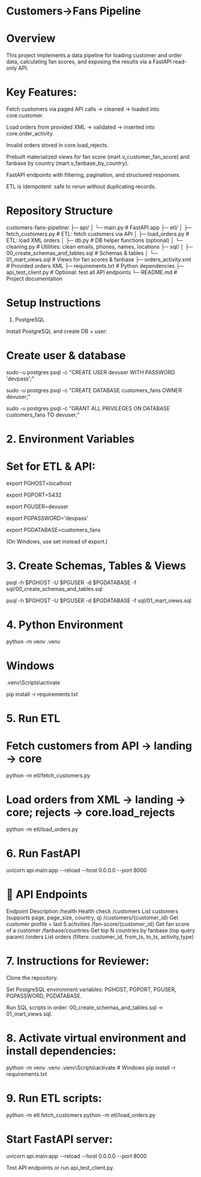 # Customers→Fans Pipeline
# Overview

This project implements a data pipeline for loading customer and order data, calculating fan scores, and exposing the results via a FastAPI read-only API.

# Key Features:

Fetch customers via paged API calls → cleaned → loaded into core.customer.

Load orders from provided XML → validated → inserted into core.order_activity.

Invalid orders stored in core.load_rejects.

Prebuilt materialized views for fan score (mart.v_customer_fan_score) and fanbase by country (mart.v_fanbase_by_country).

FastAPI endpoints with filtering, pagination, and structured responses.

ETL is idempotent: safe to rerun without duplicating records.

# Repository Structure

customers-fans-pipeline/
├─ api/
│  └─ main.py                # FastAPI app
├─ etl/
│  ├─ fetch_customers.py     # ETL: fetch customers via API
│  ├─ load_orders.py         # ETL: load XML orders
│  ├─ db.py                  # DB helper functions (optional)
│  └─ cleaning.py            # Utilities: clean emails, phones, names, locations
├─ sql/
│  ├─ 00_create_schemas_and_tables.sql  # Schemas & tables
│  └─ 01_mart_views.sql                  # Views for fan scores & fanbase
├─ orders_activity.xml       # Provided orders XML
├─ requirements.txt          # Python dependencies
├─ api_test_client.py        # Optional: test all API endpoints
└─ README.md                 # Project documentation


# Setup Instructions
1. PostgreSQL

Install PostgreSQL and create DB + user:

# Create user & database
sudo -u postgres psql -c "CREATE USER devuser WITH PASSWORD 'devpass';"

sudo -u postgres psql -c "CREATE DATABASE customers_fans OWNER devuser;"

sudo -u postgres psql -c "GRANT ALL PRIVILEGES ON DATABASE customers_fans TO devuser;"


# 2. Environment Variables

# Set for ETL & API:

export PGHOST=localhost

export PGPORT=5432

export PGUSER=devuser

export PGPASSWORD='devpass'

export PGDATABASE=customers_fans

(On Windows, use set instead of export.)

# 3. Create Schemas, Tables & Views

psql -h $PGHOST -U $PGUSER -d $PGDATABASE -f sql/00_create_schemas_and_tables.sql

psql -h $PGHOST -U $PGUSER -d $PGDATABASE -f sql/01_mart_views.sql


# 4. Python Environment

python -m venv .venv

# Windows

.venv\Scripts\activate

pip install -r requirements.txt


# 5. Run ETL

# Fetch customers from API → landing → core

python -m etl/fetch_customers.py

# Load orders from XML → landing → core; rejects → core.load_rejects

python -m etl/load_orders.py


# 6. Run FastAPI

uvicorn api.main:app --reload --host 0.0.0.0 --port 8000


# 🔗 API Endpoints

Endpoint	Description
/health	Health check
/customers	List customers (supports page, page_size, country, q)
/customers/{customer_id}	Get customer profile + last 5 activities
/fan-score/{customer_id}	Get fan score of a customer
/fanbase/countries	Get top N countries by fanbase (top query param)
/orders	List orders (filters: customer_id, from_ts, to_ts, activity_type)


# 7. Instructions for Reviewer:

Clone the repository.

Set PostgreSQL environment variables: PGHOST, PGPORT, PGUSER, PGPASSWORD, PGDATABASE.

Run SQL scripts in order: 00_create_schemas_and_tables.sql → 01_mart_views.sql.

# 8. Activate virtual environment and install dependencies:

python -m venv .venv
.venv\Scripts\activate       # Windows
pip install -r requirements.txt


# 9. Run ETL scripts:


python -m etl.fetch_customers
python -m etl/load_orders.py



# Start FastAPI server:

uvicorn api.main:app --reload --host 0.0.0.0 --port 8000


Test API endpoints or run api_test_client.py.
